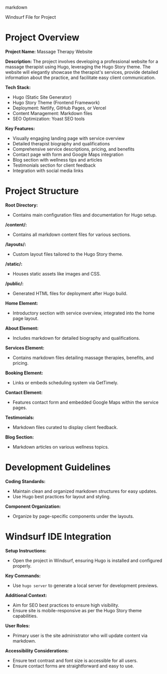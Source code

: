 markdown

Windsurf File for Project

# Project Overview

**Project Name:** Massage Therapy Website

**Description:** The project involves developing a professional website for a massage therapist using Hugo, leveraging the Hugo Story theme. The website will elegantly showcase the therapist's services, provide detailed information about the practice, and facilitate easy client communication.

**Tech Stack:**

*   Hugo (Static Site Generator)
*   Hugo Story Theme (Frontend Framework)
*   Deployment: Netlify, GitHub Pages, or Vercel
*   Content Management: Markdown files
*   SEO Optimization: Yoast SEO tools

**Key Features:**

*   Visually engaging landing page with service overview
*   Detailed therapist biography and qualifications
*   Comprehensive service descriptions, pricing, and benefits
*   Contact page with form and Google Maps integration
*   Blog section with wellness tips and articles
*   Testimonials section for client feedback
*   Integration with social media links

# Project Structure

**Root Directory:**

*   Contains main configuration files and documentation for Hugo setup.

**/content/:**

*   Contains all markdown content files for various sections.

**/layouts/:**

*   Custom layout files tailored to the Hugo Story theme.

**/static/:**

*   Houses static assets like images and CSS.

**/public/:**

*   Generated HTML files for deployment after Hugo build.

**Home Element:**

*   Introductory section with service overview, integrated into the home page layout.

**About Element:**

*   Includes markdown for detailed biography and qualifications.

**Services Element:**

*   Contains markdown files detailing massage therapies, benefits, and pricing.

**Booking Element:**

*   Links or embeds scheduling system via GetTimely.

**Contact Element:**

*   Features contact form and embedded Google Maps within the service pages.

**Testimonials:**

*   Markdown files curated to display client feedback.

**Blog Section:**

*   Markdown articles on various wellness topics.

# Development Guidelines

**Coding Standards:**

*   Maintain clean and organized markdown structures for easy updates.
*   Use Hugo best practices for layout and styling.

**Component Organization:**

*   Organize by page-specific components under the layouts.

# Windsurf IDE Integration

**Setup Instructions:**

*   Open the project in Windsurf, ensuring Hugo is installed and configured properly.

**Key Commands:**

*   Use `hugo server` to generate a local server for development previews.

**Additional Context:**

*   Aim for SEO best practices to ensure high visibility.
*   Ensure site is mobile-responsive as per the Hugo Story theme capabilities.

**User Roles:**

*   Primary user is the site administrator who will update content via markdown.

**Accessibility Considerations:**

*   Ensure text contrast and font size is accessible for all users.
*   Ensure contact forms are straightforward and easy to use.
